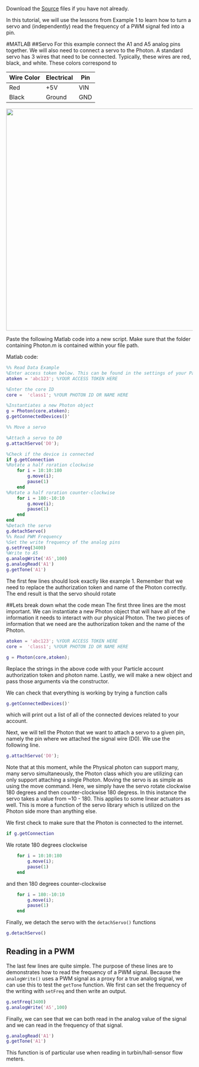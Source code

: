 Download the [Source](https://github.com/mkfu/MAE224/tree/master/Source%20Files) files if you have not already.

In this tutorial, we will use the lessons from Example 1 to learn how to turn a servo and (independently) read the frequency of a PWM signal fed into a pin.

#MATLAB
##Servo
For this example connect the A1 and A5 analog pins together. We will also need to connect a servo to the Photon. A standard servo has 3 wires that need to be connected. Typically, these wires are red, black, and white.  These colors correspond to  

 **Wire Color** | Electrical | Pin   
 --- | --- | ---   
 Red | +5V | VIN   
 Black | Ground | GND   

<p align="center">
<img src="https://github.com/mkfu/MAE224/blob/master/images/example2circuit.png" width="600">  
</p>   

Paste the following Matlab code into a new script. Make sure that the folder containing Photon.m is contained within your file path.

Matlab code:

```matlab
%% Read Data Example
%Enter access token below. This can be found in the settings of your Particle Account
atoken = 'abc123'; %YOUR ACCESS TOKEN HERE

%Enter the core ID
core =  'class1'; %YOUR PHOTON ID OR NAME HERE

%Instantiates a new Photon object
g = Photon(core,atoken);
g.getConnectedDevices()'

%% Move a servo

%Attach a servo to D0
g.attachServo('D0');

%Check if the device is connected
if g.getConnection
%Rotate a half roration clockwise
    for i = 10:10:180
        g.move(i);
        pause(1)
    end
%Rotate a half roration counter-clockwise    
    for i = 180:-10:10
        g.move(i);
        pause(1)
    end
end
%Detach the servo
g.detachServo()
%% Read PWM Frequency
%Set the write frequency of the analog pins
g.setFreq(3400)
%Write to A5
g.analogWrite('A5',100)
g.analogRead('A1')
g.getTone('A1')
```

The first few lines should look exactly like example 1. Remember that we need to replace the authorization token and name of the Photon correctly. The end result is that the servo should rotate

##Lets break down what the code mean
The first three lines are the most important. We can instantiate a new Photon object that will have all of the information it needs to interact with our physical Photon. The two pieces of information that we need are the authorization token and the name of the Photon.
```matlab
atoken = 'abc123'; %YOUR ACCESS TOKEN HERE
core =  'class1'; %YOUR PHOTON ID OR NAME HERE

g = Photon(core,atoken);
```

Replace the strings in the above code with your Particle account authorization token and photon name.  Lastly, we will make a new object and pass those arguments via the constructor.

We can check that everything is working by trying a function calls
```matlab
g.getConnectedDevices()'
```
which will print out a list of all of the connected devices related to your account.  

Next, we will tell the Photon that we want to attach a servo to a given pin, namely the pin where we attached the signal wire (D0). We use the following line.

```matlab
g.attachServo('D0');
```
Note that at this moment, while the Physical photon can support many, many servo simultaneously, the Photon class which you are utilizing can only support attaching a single Photon. Moving the servo is as simple as using the move command. Here, we simply have the servo rotate clockwise 180 degrees and then counter-clockwise 180 degress. In this instance the servo takes a value from ~10 - 180. This applies to some linear actuators as well. This is more a function of the servo library which is utilized on the Photon side more than anything else.  

We first check to make sure that the Photon is connected to the internet.
```matlab
if g.getConnection
```

We rotate 180 degrees clockwise
```matlab
    for i = 10:10:180
        g.move(i);
        pause(1)
    end
```
and then 180 degrees counter-clockwise

```matlab
    for i = 180:-10:10
        g.move(i);
        pause(1)
    end
```

Finally, we detach the servo with the `detachServo()` functions
```matlab
g.detachServo()
```
## Reading in a PWM
The last few lines are quite simple. The purpose of these lines are to demonstrates how to read the frequency of a PWM signal. Because the `analogWrite()` uses a PWM signal as a proxy for a true analog signal, we can use this to test the `getTone` function. We first can set the frequency of the writing with `setFreq` and then write an output.

```matlab
g.setFreq(3400)
g.analogWrite('A5',100)
```
Finally, we can see that we can both read in the analog value of the signal and we can read in the frequency of that signal.

```matlab
g.analogRead('A1')
g.getTone('A1')
```
This function is of particular use when reading in turbin/hall-sensor flow meters.

